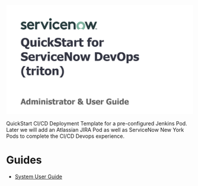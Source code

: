 ![Intro](./docs/triton.png)

QuickStart CI/CD Deployment Template for a pre-configured Jenkins Pod. Later we will add an Atlassian JIRA Pod as well as ServiceNow New York Pods to complete the CI/CD Devops experience. 

# Guides

* [System User Guide](./docs/QuickStart-SUG.md)